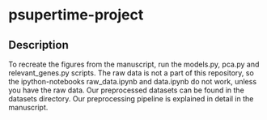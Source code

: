# psupertime-project

## Description
To recreate the figures from the manuscript, run the models.py, pca.py and relevant_genes.py scripts.
The raw data is not a part of this repository, so the ipython-notebooks raw_data.ipynb and data.ipynb do not work, unless you have the raw data.
Our preprocessed datasets can be found in the datasets directory. Our preprocessing pipeline is explained in detail in the manuscript.
